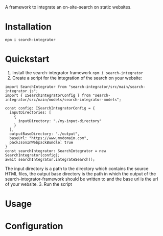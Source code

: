 A framework to integrate an on-site-search on static websites.

# Installation
```
npm i search-integrator
```

# Quickstart
1. Install the search-integrator framework `npm i search-integrator`
2. Create a script for the integration of the search on your website:
```
import SearchIntegrator from "search-integrator/src/main/search-integrator.js";
import { ISearchIntegratorConfig } from "search-integrator/src/main/models/search-integrator-models";

const config: ISearchIntegratorConfig = {
  inputDirectories: [
    {
      inputDirectory: "./my-input-directory"
    }
  ],
  outputBaseDirectory: "./output",
  baseUrl: "https://www.mydomain.com",
  packJsonInWebpackBundle: true
}
const searchIntegrator: SearchIntegrator = new SearchIntegrator(config);
await searchIntegrator.integrateSearch();

```
The input directory is a path to the directory which contains the source HTML files, the output base directory is the path in which the output of the search-integrator-framework should be written to and the base url is the url of your website.
3. Run the script


# Usage

# Configuration

